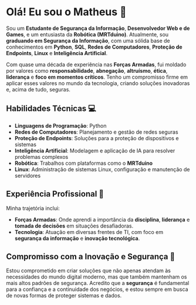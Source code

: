 # Olá! Eu sou o Matheus 👋

Sou um **Estudante de Segurança da Informação**, **Desenvolvedor Web e de Games**, e um entusiasta da **Robótica (MRTduino)**. Atualmente, sou **graduando em Segurança da Informação**, com uma sólida base de conhecimentos em **Python**, **SQL**, **Redes de Computadores**, **Proteção de Endpoints**, **Linux** e **Inteligência Artificial**.

Com quase uma década de experiência nas **Forças Armadas**, fui moldado por valores como **responsabilidade**, **abnegação**, **altruísmo**, **ética**, **liderança** e **foco em momentos críticos**. Tenho um compromisso firme em aplicar esses valores no mundo da tecnologia, criando soluções inovadoras e, acima de tudo, seguras.

## **Habilidades Técnicas 💻**
- **Linguagens de Programação**: Python
- **Redes de Computadores**: Planejamento e gestão de redes seguras
- **Proteção de Endpoints**: Soluções para a proteção de dispositivos e sistemas
- **Inteligência Artificial**: Modelagem e aplicação de IA para resolver problemas complexos
- **Robótica**: Trabalhos com plataformas como o **MRTduino**
- **Linux**: Administração de sistemas Linux, configuração e manutenção de servidores

## **Experiência Profissional 🌟**
Minha trajetória inclui:
- **Forças Armadas**: Onde aprendi a importância da **disciplina**, **liderança** e **tomada de decisões** em situações desafiadoras.
- **Tecnologia**: Atuação em diversas frentes de TI, com foco em **segurança da informação** e **inovação tecnológica**.

## **Compromisso com a Inovação e Segurança 🔐**
Estou comprometido em criar soluções que não apenas atendam às necessidades do mundo digital moderno, mas que também mantenham os mais altos padrões de segurança. Acredito que a **segurança** é fundamental para a confiança e a continuidade dos negócios, e estou sempre em busca de novas formas de proteger sistemas e dados.

